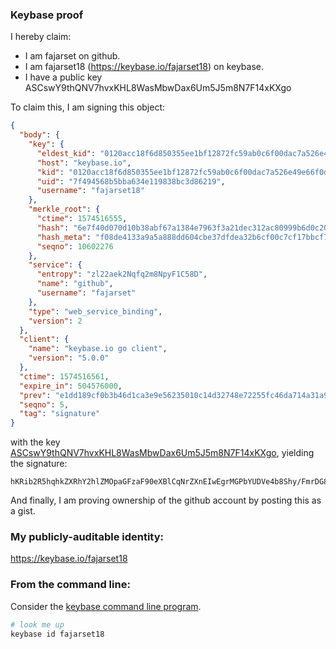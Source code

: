 ### Keybase proof

I hereby claim:

  * I am fajarset on github.
  * I am fajarset18 (https://keybase.io/fajarset18) on keybase.
  * I have a public key ASCswY9thQNV7hvxKHL8WasMbwDax6Um5J5m8N7F14xKXgo

To claim this, I am signing this object:

```json
{
  "body": {
    "key": {
      "eldest_kid": "0120acc18f6d850355ee1bf12872fc59ab0c6f00dac7a526e49e66f0dec5d78c4a5e0a",
      "host": "keybase.io",
      "kid": "0120acc18f6d850355ee1bf12872fc59ab0c6f00dac7a526e49e66f0dec5d78c4a5e0a",
      "uid": "7f494568b5bba634e119838bc3d86219",
      "username": "fajarset18"
    },
    "merkle_root": {
      "ctime": 1574516555,
      "hash": "6e7f40d070d10b38abf67a1384e7963f3a21dec312ac80999b6d0c207f641590c977644f5e949a096468a66ff952449ab8789679ea28403351c7634853badba3",
      "hash_meta": "f08de4133a9a5a888dd604cbe37dfdea32b6cf00c7cf17bbcf7597661e32360b",
      "seqno": 10602276
    },
    "service": {
      "entropy": "zl22aek2Nqfq2m8NpyF1C58D",
      "name": "github",
      "username": "fajarset"
    },
    "type": "web_service_binding",
    "version": 2
  },
  "client": {
    "name": "keybase.io go client",
    "version": "5.0.0"
  },
  "ctime": 1574516561,
  "expire_in": 504576000,
  "prev": "e1dd189cf0b3b46d1ca3e9e56235010c14d32748e72255fc46da714a31a9389b",
  "seqno": 5,
  "tag": "signature"
}
```

with the key [ASCswY9thQNV7hvxKHL8WasMbwDax6Um5J5m8N7F14xKXgo](https://keybase.io/fajarset18), yielding the signature:

```
hKRib2R5hqhkZXRhY2hlZMOpaGFzaF90eXBlCqNrZXnEIwEgrMGPbYUDVe4b8Shy/FmrDG8A2selJuSeZvDexdeMSl4Kp3BheWxvYWTESpcCBcQg4d0YnPCztG0co+nlYjUBDBTTJ0jnIlX8RtpxSjGpOJvEIPrvnVwAyAj1m7VbvPDUXhUn0Ah3aUPv2C6Xl6Xc32vpAgHCo3NpZ8RAGO9lq8XdJf9GDE3gnTOa19AWiG1NPYJxONyjSSre2iU+zsiyAMP9iKHzhYwn/uknWnMI0JiyW9xJVPZbUlVtAKhzaWdfdHlwZSCkaGFzaIKkdHlwZQildmFsdWXEIEbo9mURx0V40kU+2Xecm4BFomgXCE1a2Uv1fwIlYEJGo3RhZ80CAqd2ZXJzaW9uAQ==

```

And finally, I am proving ownership of the github account by posting this as a gist.

### My publicly-auditable identity:

https://keybase.io/fajarset18

### From the command line:

Consider the [keybase command line program](https://keybase.io/download).

```bash
# look me up
keybase id fajarset18
```
